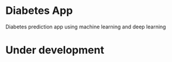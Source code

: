 # Diabetes App
 Diabetes prediction app using machine learning and deep learning
# Under development
